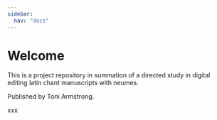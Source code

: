 ```yaml
---
sidebar:
  nav: "docs"
---
```


# Welcome

This is a project repository in summation of a directed study in digital editing latin chant manuscripts with neumes.

Published by Toni Armstrong.

xxx

